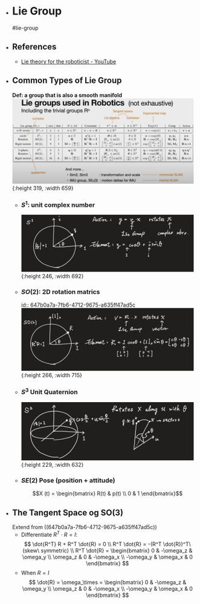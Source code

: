 - # Lie Group
  #lie-group
- ## References
	- [Lie theory for the roboticist - YouTube](https://www.youtube.com/watch?v=csolG83gCV8&t=1136s&ab_channel=InstitutdeRob%C3%B2ticaiInform%C3%A0ticaIndustrial%2CCSIC-UPC)
- ## Common Types of Lie Group
  **Def: a group that is also a smooth manifold**
  ![image.png](../assets/image_1685796233764_0.png){:height 319, :width 659}
	- ### $S^1$: unit complex number
	  ![image.png](../assets/image_1685788535349_0.png){:height 246, :width 692}
	- ### $SO(2)$: 2D rotation matrics
	  id:: 647b0a7a-7fb6-4712-9675-a635ff47ad5c
	  ![image.png](../assets/image_1685795053115_0.png){:height 266, :width 715}
	- ### $S^3$ Unit Quaternion
	  ![image.png](../assets/image_1685795616162_0.png){:height 229, :width 632}
	- ### $SE(2)$ Pose (position + attitude)  
	  $$X (t) = \begin{bmatrix} R(t) & p(t) \\ 0 & 1 \end{bmatrix}$$
- ## The Tangent Space og SO(3)
  Extend from ((647b0a7a-7fb6-4712-9675-a635ff47ad5c))
	- Differentiate $R^T \cdot R = I$:
	  $$
	  \dot{R^T} R + R^T \dot{R} = 0 \\
	  R^T \dot{R} = -(R^T \dot{R})^T\ (skew\ symmetric) \\
	  R^T \dot{R} = 
	  \begin{bmatrix}
	   0 & -\omega_z & \omega_y \\
	  \omega_z & 0 & -\omega_x \\
	  -\omega_y & \omega_x & 0
	  \end{bmatrix}
	  $$
	- When $R = I$ 
	  $$
	  \dot{R} = \omega_\times = 
	  \begin{bmatrix}
	   0 & -\omega_z & \omega_y \\
	  \omega_z & 0 & -\omega_x \\
	  -\omega_y & \omega_x & 0
	  \end{bmatrix}
	  $$